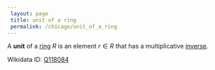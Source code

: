 ```yaml
---
 layout: page
 title: unit of a ring
 permalink: /chicago/unit_of_a_ring
---
```

A **unit** of a [ring](https://mathgloss.github.io/MathGloss/ring) $R$ is an element $r\in R$ that has a multiplicative [inverse](https://mathgloss.github.io/MathGloss/inverse_element).

Wikidata ID: [Q118084](https://www.wikidata.org/wiki/Q118084)